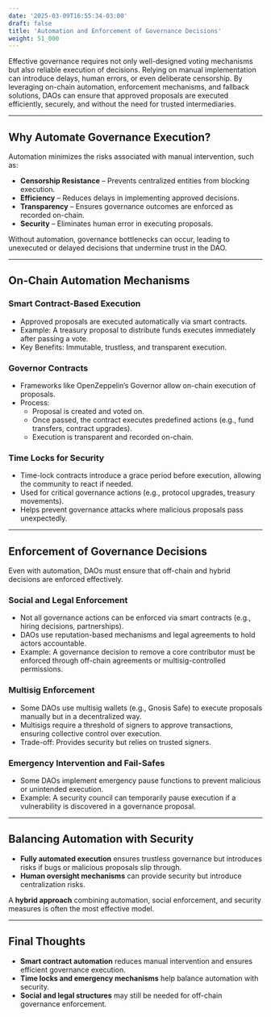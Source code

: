 ```yaml
---
date: '2025-03-09T16:55:34-03:00'
draft: false
title: 'Automation and Enforcement of Governance Decisions'
weight: 51_000
---
```


Effective governance requires not only well-designed voting mechanisms but also reliable execution of decisions. Relying on manual implementation can introduce delays, human errors, or even deliberate censorship. By leveraging on-chain automation, enforcement mechanisms, and fallback solutions, DAOs can ensure that approved proposals are executed efficiently, securely, and without the need for trusted intermediaries.  

---

## **Why Automate Governance Execution?**  

Automation minimizes the risks associated with manual intervention, such as:  

- **Censorship Resistance** – Prevents centralized entities from blocking execution.  
- **Efficiency** – Reduces delays in implementing approved decisions.  
- **Transparency** – Ensures governance outcomes are enforced as recorded on-chain.  
- **Security** – Eliminates human error in executing proposals.  

Without automation, governance bottlenecks can occur, leading to unexecuted or delayed decisions that undermine trust in the DAO.  

---

## **On-Chain Automation Mechanisms**  

### **Smart Contract-Based Execution**  
- Approved proposals are executed automatically via smart contracts.  
- Example: A treasury proposal to distribute funds executes immediately after passing a vote.  
- Key Benefits: Immutable, trustless, and transparent execution.  

### **Governor Contracts**  
- Frameworks like OpenZeppelin’s Governor allow on-chain execution of proposals.  
- Process:  
  - Proposal is created and voted on.  
  - Once passed, the contract executes predefined actions (e.g., fund transfers, contract upgrades).  
  - Execution is transparent and recorded on-chain.  

### **Time Locks for Security**  
- Time-lock contracts introduce a grace period before execution, allowing the community to react if needed.  
- Used for critical governance actions (e.g., protocol upgrades, treasury movements).  
- Helps prevent governance attacks where malicious proposals pass unexpectedly.  

---

## **Enforcement of Governance Decisions**  

Even with automation, DAOs must ensure that off-chain and hybrid decisions are enforced effectively.  

### **Social and Legal Enforcement**  
- Not all governance actions can be enforced via smart contracts (e.g., hiring decisions, partnerships).  
- DAOs use reputation-based mechanisms and legal agreements to hold actors accountable.  
- Example: A governance decision to remove a core contributor must be enforced through off-chain agreements or multisig-controlled permissions.  

### **Multisig Enforcement**  
- Some DAOs use multisig wallets (e.g., Gnosis Safe) to execute proposals manually but in a decentralized way.  
- Multisigs require a threshold of signers to approve transactions, ensuring collective control over execution.  
- Trade-off: Provides security but relies on trusted signers.  

### **Emergency Intervention and Fail-Safes**  
- Some DAOs implement emergency pause functions to prevent malicious or unintended execution.  
- Example: A security council can temporarily pause execution if a vulnerability is discovered in a governance proposal.  

---

## **Balancing Automation with Security**  

- **Fully automated execution** ensures trustless governance but introduces risks if bugs or malicious proposals slip through.  
- **Human oversight mechanisms** can provide security but introduce centralization risks.  

A **hybrid approach** combining automation, social enforcement, and security measures is often the most effective model.  

---

## **Final Thoughts**  

- **Smart contract automation** reduces manual intervention and ensures efficient governance execution.  
- **Time locks and emergency mechanisms** help balance automation with security.  
- **Social and legal structures** may still be needed for off-chain governance enforcement.  
